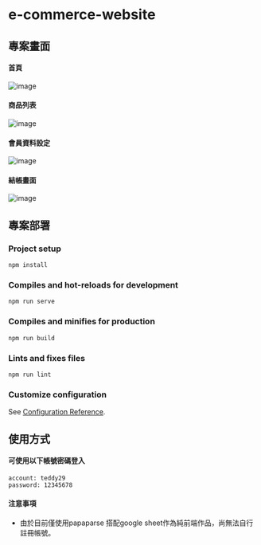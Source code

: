 # e-commerce-website

## 專案畫面

#### 首頁

![image](https://i.imgur.com/0K373g7.png)

#### 商品列表

![image](https://i.imgur.com/S4oc2qf.png)

#### 會員資料設定

![image](https://i.imgur.com/HMm5LJd.png)

#### 結帳畫面

![image](https://i.imgur.com/d6WdKlp.png)

## 專案部署

### Project setup
```
npm install
```

### Compiles and hot-reloads for development
```
npm run serve
```

### Compiles and minifies for production
```
npm run build
```

### Lints and fixes files
```
npm run lint
```

### Customize configuration
See [Configuration Reference](https://cli.vuejs.org/config/).


## 使用方式

#### 可使用以下帳號密碼登入
```
account: teddy29
password: 12345678
```

#### 注意事項
* 由於目前僅使用papaparse 搭配google sheet作為純前端作品，尚無法自行註冊帳號。

